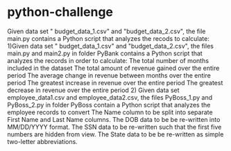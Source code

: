 # python-challenge

Given data set " budget_data_1.csv" and "budget_data_2.csv", the file main.py contains a Python script that analyzes the recods to calculate:
1)Given data set " budget_data_1.csv" and "budget_data_2.csv", the files main.py and main2.py in folder PyBank contains a Python script that analyzes the records in order to calculate:
 The total number of months included in the dataset 
 The total amount of revenue gained over the entire period
 The average change in revenue between months over the entire period
 The greatest increase in revenue over the entire period
 The greatest decrease in revenue over the entire period
2) Given data set employee_data1.csv and employee_data2.csv, the files PyBoss_1.py and PyBoss_2.py in folder PyBoss contain a Python script that analyzes the employee records to convert 
The Name column to be split into separate First Name and Last Name columns.
The DOB data to be be re-written into MM/DD/YYYY format.
The SSN data to be re-written such that the first five numbers are hidden from view.
The State data to be be re-written as simple two-letter abbreviations.
